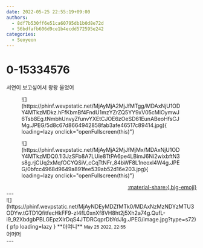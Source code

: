 ```yaml
---
date: 2022-05-25 22:55:19+09:00
authors:
  - 8df7b530ff6e51ca60795db1b0d8e72d
  - 56bdfafb606d9ce1b4ecdd572595e242
categories:
  - Seoyeon
---
```


# 0-15334576

<div class="post-container" markdown="1">
<div class="content-container md-sidebar__scrollwrap" markdown="1">

서연이 보고싶어서 왕왕 울었어 
<figure markdown="1">
![](https://phinf.wevpstatic.net/MjAyMjA2MjJfMTgg/MDAxNjU1ODY4MTkzMDkz.hFfKbmBf4FndU1mzYZrZQ5YY9xV05cMlOymwJ6Tsb8Eg.tNmbhUnvyZfunvYXEtCJOE6zOeSD61EunABeoHfsCJMg.JPEG/5d8c67d8664942858fab3afe46517c89414.jpg){ loading=lazy onclick="openFullscreen(this)"}
</figure>

<figure markdown="1">
![](https://phinf.wevpstatic.net/MjAyMjA2MjJfMjMx/MDAxNjU1ODY4MTkzMDQ0.1I3JzSFb8A7LUie8TtPA6pe4LBimJ6Ni2wixbftN3s8g.rjCUq2xMqfOCYQSiV_cCqTtNFr_84bWF8L1neoxl4W4g.JPEG/0bfcc4968d9649a891fee539ab52d16e203.jpg){ loading=lazy onclick="openFullscreen(this)"}
</figure>


</div>
</div>

<div style="text-align: right;" markdown="1">
<a href="https://weverse.io/fromis9/fanpost/0-15334576" style="text-align: right;">:material-share:{.big-emoji}</a>
</div>
---

<div class="comments-container md-sidebar__scrollwrap" markdown="1">
<div class="comment" markdown="1">
<div class='id-container' markdown="1">
![](https://phinf.wevpstatic.net/MjAyNDEyMDZfMTk0/MDAxNzMzNDYzMTU3ODYw.tGTD1QfitfecHkFF9-zI4fL0xnXf8VH8ht2j5Xh2a74g.QufL-i9_92XbdgbPBLGEpzXIrDqS4JTDRCqprDbYdJIg.JPEG/image.jpg?type=s72){ pfp loading=lazy }
**<span class="artist">더여니</span>** <small>May 25 2022, 22:55</small><br>
</div>
<div class='comment-body' markdown="1">
어머머
</div>
</div>
</div>
---
